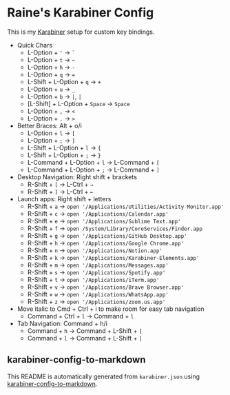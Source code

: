 # Raine's Karabiner Config

This is my [Karabiner](https://karabiner-elements.pqrs.org) setup for custom key bindings.

- Quick Chars
  - L-Option + `'` → `` ` ``
  - L-Option + `t` → `~`
  - L-Option + `h` → `-`
  - L-Option + `q` → `=`
  - L-Shift + L-Option + `q` → `+`
  - L-Option + `u` → `_`
  - L-Option + `b` → `|`, `|`
  - [L-Shift] + L-Option + `Space` → `Space`
  - L-Option + `,` → `<`
  - L-Option + `.` → `>`
- Better Braces: Alt + o/i
  - L-Option + `l` → `[`
  - L-Option + `;` → `]`
  - L-Shift + L-Option + `l` → `{`
  - L-Shift + L-Option + `;` → `}`
  - L-Command + L-Option + `l` → L-Command + `[`
  - L-Command + L-Option + `;` → L-Command + `]`
- Desktop Navigation: Right shift + brackets
  - R-Shift + `[` → L-Ctrl + `→`
  - R-Shift + `]` → L-Ctrl + `←`
- Launch apps: Right shift + letters
  - R-Shift + `a` → `open '/Applications/Utilities/Activity Monitor.app'`
  - R-Shift + `c` → `open '/Applications/Calendar.app'`
  - R-Shift + `e` → `open '/Applications/Sublime Text.app'`
  - R-Shift + `f` → `open /System/Library/CoreServices/Finder.app`
  - R-Shift + `g` → `open '/Applications/GitHub Desktop.app'`
  - R-Shift + `h` → `open '/Applications/Google Chrome.app'`
  - R-Shift + `n` → `open '/Applications/Notion.app'`
  - R-Shift + `k` → `open '/Applications/Karabiner-Elements.app'`
  - R-Shift + `m` → `open '/Applications/Messages.app'`
  - R-Shift + `s` → `open '/Applications/Spotify.app'`
  - R-Shift + `t` → `open '/Applications/iTerm.app'`
  - R-Shift + `v` → `open '/Applications/Brave Browser.app'`
  - R-Shift + `w` → `open '/Applications/WhatsApp.app'`
  - R-Shift + `z` → `open '/Applications/zoom.us.app'`
- Move italic to Cmd + Ctrl + i to make room for easy tab navigation
  - Command + Ctrl + `l` → Command + `l`
- Tab Navigation: Command + h/i
  - Command + `h` → Command + L-Shift + `[`
  - Command + `l` → Command + L-Shift + `]`


## karabiner-config-to-markdown

This README is automatically generated from `karabiner.json` using [karabiner-config-to-markdown](https://github.com/raineorshine/karabiner-config-to-markdown).

